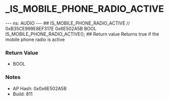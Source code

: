 # _IS_MOBILE_PHONE_RADIO_ACTIVE

--- ns: AUDIO --- ## IS_MOBILE_PHONE_RADIO_ACTIVE  // 0xB35CE999E8EF317E 0x6E502A5B BOOL IS_MOBILE_PHONE_RADIO_ACTIVE();   ## Return value Returns true if the mobile phone radio is active

### Return Value
* BOOL

### Notes
* AP Hash: 0x0x6E502A5B
* Build: 811

